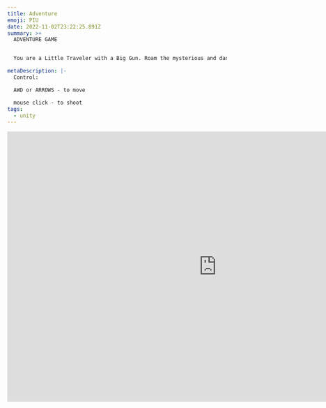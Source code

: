 ```yaml
---
title: Adventure
emoji: PIU
date: 2022-11-02T23:22:25.891Z
summary: >+
  ​ADVENTURE GAME


  You are a Little Traveler with a Big Gun. Roam the mysterious and dangerous world

metaDescription: |-
  Control:

  AWD or ARROWS - to move

  mouse click - to shoot
tags:
  - unity
---
```

<iframe frameborder="0" src="https://itch.io/embed-upload/6576303?color=1b211b" allowfullscreen="" width="960" height="620"><a href="https://druftpunk.itch.io/piu-adventure">Play PIU Adventure on itch.io</a></iframe>